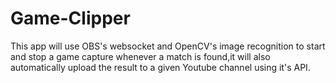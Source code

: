 ﻿# Game-Clipper

This app will use OBS's websocket and OpenCV's image recognition to start and stop a game capture whenever a match is found,it will also automatically upload the result to a given Youtube channel using it's API.
